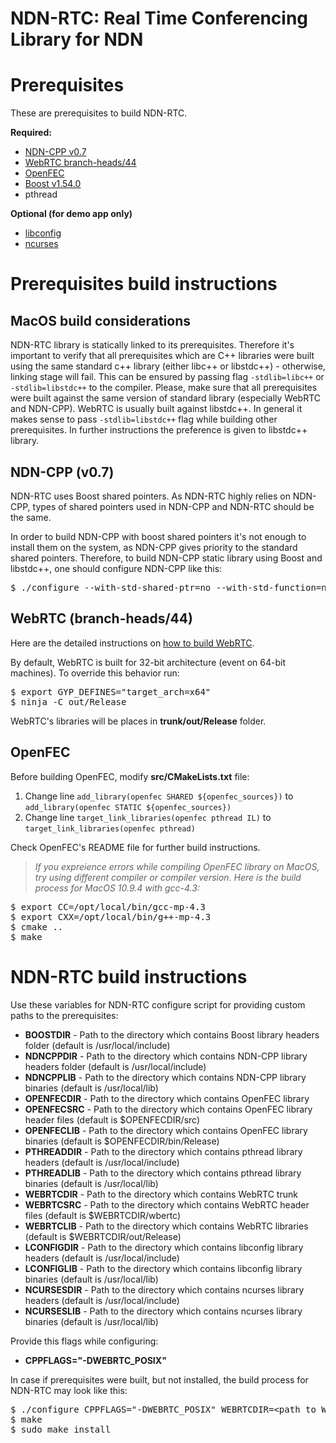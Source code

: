 NDN-RTC: Real Time Conferencing Library for NDN
==

Prerequisites
==
These are prerequisites to build NDN-RTC.

**Required:**
* [NDN-CPP v0.7](https://github.com/named-data/ndn-cpp)
* [WebRTC branch-heads/44](https://code.google.com/p/webrtc/)
* [OpenFEC](http://openfec.org/downloads.html)
* [Boost v1.54.0](http://www.boost.org/users/download/)
* pthread

**Optional (for demo app only)**
* [libconfig](http://www.hyperrealm.com/libconfig/)
* [ncurses](http://www.gnu.org/software/ncurses/)

Prerequisites build instructions
==

MacOS build considerations
--

NDN-RTC library is statically linked to its prerequisites. Therefore it's important to verify that all prerequisites which are C++ libraries were built using the same standard c++ library (either libc++ or libstdc++) - otherwise, linking stage will fail. This can be ensured by passing flag `-stdlib=libc++` or `-stdlib=libstdc++` to the compiler. Please, make sure that all prerequisites were built against the same version of standard library (especially WebRTC and NDN-CPP). WebRTC is usually built against libstdc++. In general it makes sense to pass `-stdlib=libstdc++` flag while building other prerequisites. In further instructions the preference is given to libstdc++ library.

NDN-CPP (v0.7)
--
NDN-RTC uses Boost shared pointers. As NDN-RTC highly relies on NDN-CPP, types of shared pointers used in NDN-CPP and NDN-RTC should be the same.

In order to build NDN-CPP with boost shared pointers it's not enough to install them on the system, as NDN-CPP gives priority to the standard shared pointers. Therefore, to build NDN-CPP static library using Boost and libstdc++, one should configure NDN-CPP like this:
<pre>
$ ./configure --with-std-shared-ptr=no --with-std-function=no CXXFLAGS="-stdlib=libstdc++ -I &lt;path_to_Boost_1.54.0_folder&gt;" BOOST_LDFLAGS="-L &lt;path_to_Boost_1.54.0._stage_lib_folder&gt;"
</pre>

WebRTC (branch-heads/44)
--
Here are the detailed instructions on [how to build WebRTC](http://www.webrtc.org/native-code/development).

By default, WebRTC is built for 32-bit architecture (event on 64-bit machines). To override this behavior run:
<pre>
$ export GYP_DEFINES="target_arch=x64"
$ ninja -C out/Release
</pre>

WebRTC's libraries will be places in **trunk/out/Release** folder.

OpenFEC
--
Before building OpenFEC, modify **src/CMakeLists.txt** file:

1. Change line `add_library(openfec SHARED ${openfec_sources})` to `add_library(openfec STATIC ${openfec_sources})`
2. Change line `target_link_libraries(openfec pthread IL)` to `target_link_libraries(openfec pthread)`

Check OpenFEC's README file for further build instructions.

>*If you expreience errors while compiling OpenFEC library on MacOS, try using different compiler or compiler version. Here is the build process for MacOS 10.9.4 with gcc-4.3:*
<pre>
$ export CC=/opt/local/bin/gcc-mp-4.3
$ export CXX=/opt/local/bin/g++-mp-4.3
$ cmake ..
$ make
</pre>

NDN-RTC build instructions
==
Use these variables for NDN-RTC configure script for providing custom paths to the prerequisites:
* **BOOSTDIR** - Path to the directory which contains Boost library headers folder (default is /usr/local/include)
* **NDNCPPDIR** - Path to the directory which contains NDN-CPP library headers folder (default is /usr/local/include)
* **NDNCPPLIB** - Path to the directory which contains NDN-CPP library binaries (default is /usr/local/lib)
* **OPENFECDIR** - Path to the directory which contains OpenFEC library
* **OPENFECSRC** - Path to the directory which contains OpenFEC library header files (default is $OPENFECDIR/src)
* **OPENFECLIB** - Path to the directory which contains OpenFEC library binaries (default is $OPENFECDIR/bin/Release)
* **PTHREADDIR** - Path to the directory which contains pthread library headers (default is /usr/local/include)
* **PTHREADLIB** - Path to the directory which contains pthread library binaries (default is /usr/local/lib)
* **WEBRTCDIR** - Path to the directory which contains WebRTC trunk
* **WEBRTCSRC** - Path to the directory which contains WebRTC header files (default is $WEBRTCDIR/wbertc)
* **WEBRTCLIB** - Path to the directory which contains WebRTC libraries (default is $WEBRTCDIR/out/Release)
* **LCONFIGDIR** - Path to the directory which contains libconfig library headers (default is /usr/local/include)
* **LCONFIGLIB** - Path to the directory which contains libconfig library binaries (default is /usr/local/lib)
* **NCURSESDIR** - Path to the directory which contains ncurses library headers (default is /usr/local/include)
* **NCURSESLIB** - Path to the directory which contains ncurses library binaries (default is /usr/local/lib)

Provide this flags while configuring:
* **CPPFLAGS="-DWEBRTC_POSIX"**

In case if prerequisites were built, but not installed, the build process for NDN-RTC may look like this:
<pre>
$ ./configure CPPFLAGS="-DWEBRTC_POSIX" WEBRTCDIR=&lt;path to WebRTC trunk folder> OPENFECDIR=&lt;path to OpenFEC folder> NDNCPPDIR=&lt;path to NDN-CPP checkout folder>/include NDNCPPLIB=&lt;path to NDN-CPP checkout folder>/.libs
$ make
$ sudo make install
</pre>


